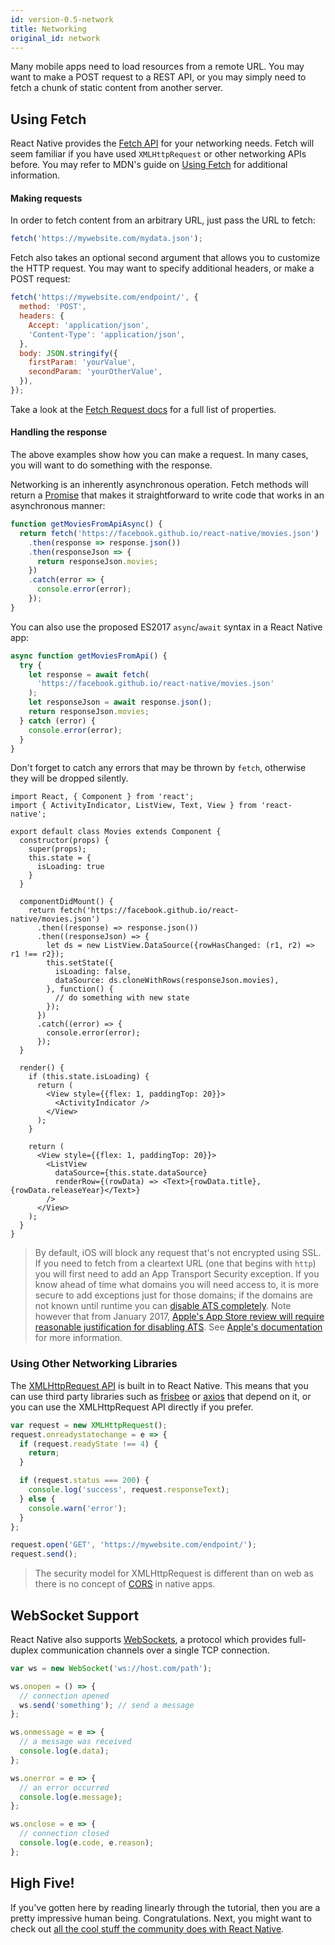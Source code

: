 ```yaml
---
id: version-0.5-network
title: Networking
original_id: network
---
```


Many mobile apps need to load resources from a remote URL. You may want to make a POST request to a REST API, or you may simply need to fetch a chunk of static content from another server.

## Using Fetch

React Native provides the [Fetch API](https://developer.mozilla.org/en-US/docs/Web/API/Fetch_API) for your networking needs. Fetch will seem familiar if you have used `XMLHttpRequest` or other networking APIs before. You may refer to MDN's guide on [Using Fetch](https://developer.mozilla.org/en-US/docs/Web/API/Fetch_API/Using_Fetch) for additional information.

#### Making requests

In order to fetch content from an arbitrary URL, just pass the URL to fetch:

```js
fetch('https://mywebsite.com/mydata.json');
```

Fetch also takes an optional second argument that allows you to customize the HTTP request. You may want to specify additional headers, or make a POST request:

```js
fetch('https://mywebsite.com/endpoint/', {
  method: 'POST',
  headers: {
    Accept: 'application/json',
    'Content-Type': 'application/json',
  },
  body: JSON.stringify({
    firstParam: 'yourValue',
    secondParam: 'yourOtherValue',
  }),
});
```

Take a look at the [Fetch Request docs](https://developer.mozilla.org/en-US/docs/Web/API/Request) for a full list of properties.

#### Handling the response

The above examples show how you can make a request. In many cases, you will want to do something with the response.

Networking is an inherently asynchronous operation. Fetch methods will return a [Promise](https://developer.mozilla.org/en-US/docs/Web/JavaScript/Reference/Global_Objects/Promise) that makes it straightforward to write code that works in an asynchronous manner:

```js
function getMoviesFromApiAsync() {
  return fetch('https://facebook.github.io/react-native/movies.json')
    .then(response => response.json())
    .then(responseJson => {
      return responseJson.movies;
    })
    .catch(error => {
      console.error(error);
    });
}
```

You can also use the proposed ES2017 `async`/`await` syntax in a React Native app:

```js
async function getMoviesFromApi() {
  try {
    let response = await fetch(
      'https://facebook.github.io/react-native/movies.json'
    );
    let responseJson = await response.json();
    return responseJson.movies;
  } catch (error) {
    console.error(error);
  }
}
```

Don't forget to catch any errors that may be thrown by `fetch`, otherwise they will be dropped silently.

```SnackPlayer name=Fetch%20Example
import React, { Component } from 'react';
import { ActivityIndicator, ListView, Text, View } from 'react-native';

export default class Movies extends Component {
  constructor(props) {
    super(props);
    this.state = {
      isLoading: true
    }
  }

  componentDidMount() {
    return fetch('https://facebook.github.io/react-native/movies.json')
      .then((response) => response.json())
      .then((responseJson) => {
        let ds = new ListView.DataSource({rowHasChanged: (r1, r2) => r1 !== r2});
        this.setState({
          isLoading: false,
          dataSource: ds.cloneWithRows(responseJson.movies),
        }, function() {
          // do something with new state
        });
      })
      .catch((error) => {
        console.error(error);
      });
  }

  render() {
    if (this.state.isLoading) {
      return (
        <View style={{flex: 1, paddingTop: 20}}>
          <ActivityIndicator />
        </View>
      );
    }

    return (
      <View style={{flex: 1, paddingTop: 20}}>
        <ListView
          dataSource={this.state.dataSource}
          renderRow={(rowData) => <Text>{rowData.title}, {rowData.releaseYear}</Text>}
        />
      </View>
    );
  }
}
```

> By default, iOS will block any request that's not encrypted using SSL. If you need to fetch from a cleartext URL (one that begins with `http`) you will first need to add an App Transport Security exception. If you know ahead of time what domains you will need access to, it is more secure to add exceptions just for those domains; if the domains are not known until runtime you can [disable ATS completely](integration-with-existing-apps.md#app-transport-security). Note however that from January 2017, [Apple's App Store review will require reasonable justification for disabling ATS](https://forums.developer.apple.com/thread/48979). See [Apple's documentation](https://developer.apple.com/library/ios/documentation/General/Reference/InfoPlistKeyReference/Articles/CocoaKeys.html#//apple_ref/doc/uid/TP40009251-SW33) for more information.

### Using Other Networking Libraries

The [XMLHttpRequest API](https://developer.mozilla.org/en-US/docs/Web/API/XMLHttpRequest) is built in to React Native. This means that you can use third party libraries such as [frisbee](https://github.com/niftylettuce/frisbee) or [axios](https://github.com/mzabriskie/axios) that depend on it, or you can use the XMLHttpRequest API directly if you prefer.

```js
var request = new XMLHttpRequest();
request.onreadystatechange = e => {
  if (request.readyState !== 4) {
    return;
  }

  if (request.status === 200) {
    console.log('success', request.responseText);
  } else {
    console.warn('error');
  }
};

request.open('GET', 'https://mywebsite.com/endpoint/');
request.send();
```

> The security model for XMLHttpRequest is different than on web as there is no concept of [CORS](http://en.wikipedia.org/wiki/Cross-origin_resource_sharing) in native apps.

## WebSocket Support

React Native also supports [WebSockets](https://developer.mozilla.org/en-US/docs/Web/API/WebSocket), a protocol which provides full-duplex communication channels over a single TCP connection.

```js
var ws = new WebSocket('ws://host.com/path');

ws.onopen = () => {
  // connection opened
  ws.send('something'); // send a message
};

ws.onmessage = e => {
  // a message was received
  console.log(e.data);
};

ws.onerror = e => {
  // an error occurred
  console.log(e.message);
};

ws.onclose = e => {
  // connection closed
  console.log(e.code, e.reason);
};
```

## High Five!

If you've gotten here by reading linearly through the tutorial, then you are a pretty impressive human being. Congratulations. Next, you might want to check out [all the cool stuff the community does with React Native](more-resources.md).
